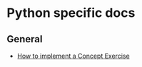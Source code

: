 # Python specific docs

## General

- [How to implement a Concept Exercise](./implementing-a-concept-exercise.md)

